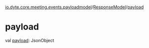 [io.dyte.core.meeting.events.payloadmodel](../index.md)/[ResponseModel](index.md)/[payload](payload.md)

# payload


val [payload](payload.md): JsonObject

